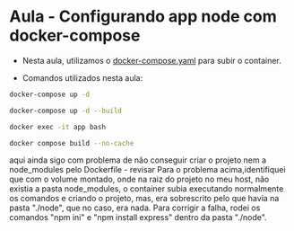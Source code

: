 # Aula - Configurando app node com docker-compose

- Nesta aula, utilizamos o [docker-compose.yaml](docker-compose.yaml)  para subir o container.

- Comandos utilizados nesta aula:
```bash
docker-compose up -d
```
```bash
docker-compose up -d --build
```

```bash
docker exec -it app bash
```

```bash
docker compose build --no-cache
```

<!-- executados dentro do container node
npm init -y 
npm install -->
aqui ainda sigo com problema de não conseguir criar o projeto nem a node_modules pelo Dockerfile - revisar
Para o problema acima,identifiquei que com o volume montado, onde na raiz do projeto no meu host, não existia a pasta node_modules, o container subia executando normalmente os comandos e criando o projeto, mas, era sobrescrito pelo que havia na pasta "./node", que no caso, era nada. Para corrigir a falha, rodei os comandos "npm ini"  e "npm install express" dentro da pasta "./node".